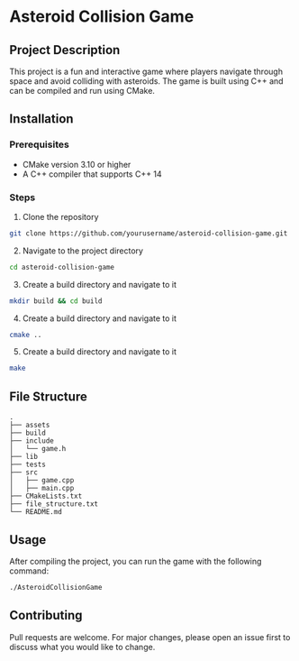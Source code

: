# Asteroid Collision Game

## Project Description
This project is a fun and interactive game where players navigate through space and avoid colliding with asteroids. The game is built using C++ and can be compiled and run using CMake.

## Installation

### Prerequisites
- CMake version 3.10 or higher
- A C++ compiler that supports C++ 14

### Steps
1. Clone the repository
```bash
git clone https://github.com/yourusername/asteroid-collision-game.git
```

2. Navigate to the project directory
```bash
cd asteroid-collision-game

```
3. Create a build directory and navigate to it

```bash
mkdir build && cd build
```

4. Create a build directory and navigate to it

```bash
cmake ..
```
5. Create a build directory and navigate to it

```bash
make

```

## File Structure
```
.
├── assets
├── build
├── include
│   └── game.h
├── lib
├── tests
├── src
│   ├── game.cpp
│   ├── main.cpp
├── CMakeLists.txt
├── file_structure.txt
└── README.md
```

## Usage
After compiling the project, you can run the game with the following command:

```bash
./AsteroidCollisionGame
```



## Contributing
Pull requests are welcome. For major changes, please open an issue first to discuss what you would like to change.